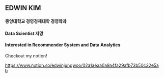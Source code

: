 ## EDWIN KIM
#### 중앙대학교 경영경제대학 경영학과
#### Data Scientist 지망
#### Interested in Recommender System and Data Analytics


Checkout my notion!

https://www.notion.so/edwinjungwoo/02a1aeaa0a9a4fa29afb73b50c32e5ab
